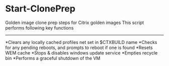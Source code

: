 # Start-ClonePrep
Golden image clone prep steps for Citrix golden images
This script performs following key functions

***
*Clears any locally cached profiles net set in $CTXBUILD name
*Checks for any pending reboots, and prompts to reboot if one is found
*Resets WEM cache
*Stops & disables windows update service
*Empties recycle bin
*Performs a graceful shutdown of the VM


